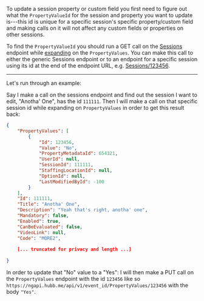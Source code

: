 To update a session property or custom field you first need to figure out what the `PropertyValueId` for the session and property you want to update is---this id is unique for a specific session's specific property/custom field and making calls on it will not affect any custom fields or properties on other sessions.

To find the `PropertyValueId` you should run a GET call on the [Sessions](https://ngapi.hubb.me/swagger/ui/index#!/Sessions) endpoint while [expanding](https://help.hubb.me/hc/en-us/articles/360013379433-Querying-API-Data-OData-Parameters) on the `PropertyValues`. You can make this call to either the generic Sessions endpoint or to an endpoint for a specific session using its id at the end of the endpoint URL, e.g. [Sessions/123456](https://ngapi.hubb.me/swagger/ui/index#!/Sessions/Sessions_GetByVersionAndIdAndEventid).

----

Let's run through an example:

Say I make a call on the sessions endpoint and find out the session I want to edit, "Anotha' One", has the id `111111`. Then I will make a call on that specific session id while expanding on `PropertyValues` in order to get this result back:

```json
{
    "PropertyValues": [
        {
            "Id": 123456,
            "Value": "No",
            "PropertyMetadataId": 654321,
            "UserId": null,
            "SessionId": 111111,
            "StaffingLocationId": null,
            "OptionId": null,
            "LastModifiedById": -100
        }
    ],
    "Id": 111111,
    "Title": "Anotha' One",
    "Description": "Yeah that's right, anotha' one",
    "Mandatory": false,
    "Enabled": true,
    "CanBeEvaluated": false,
    "VideoLink": null,
    "Code": "MORE2",
    
    [... truncated for privacy and length ...]
    
}
```

In order to update that "No" value to a "Yes": I will then make a PUT call on the `PropertyValues` endpoint with the id `123456` like so `https://ngapi.hubb.me/api/v1/event_id/PropertyValues/123456` with the body `"Yes"`.
